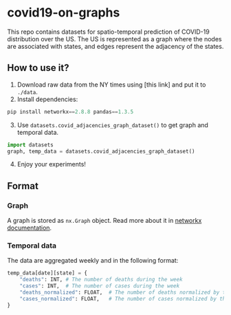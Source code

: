 # covid19-on-graphs

This repo contains datasets for spatio-temporal prediction of COVID-19 distribution over the US. The US is represented as a graph where the nodes are associated with states, and edges represent the adjacency of the states. 

## How to use it?
1. Download raw data from the NY times using [this link] and put it to `./data`.
2. Install dependencies: 
```python
pip install networkx==2.8.8 pandas==1.3.5
```
3. Use `datasets.covid_adjacencies_graph_dataset()` to get graph and temporal data.
```python
import datasets
graph, temp_data = datasets.covid_adjacencies_graph_dataset()
```
4. Enjoy your experiments!


## Format
### Graph
A graph is stored as `nx.Graph` object. Read more about it in [networkx documentation](https://networkx.org/documentation/stable/reference/introduction.html#graphs).

### Temporal data
The data are aggregated weekly and in the following format:
```python
temp_data[date][state] = {
    "deaths": INT, # The number of deaths during the week
    "cases": INT,  # The number of cases during the week
    "deaths_normalized": FLOAT,  # The number of deaths normalized by the state population
    "cases_normalized": FLOAT,   # The number of cases normalized by the state population
}
```